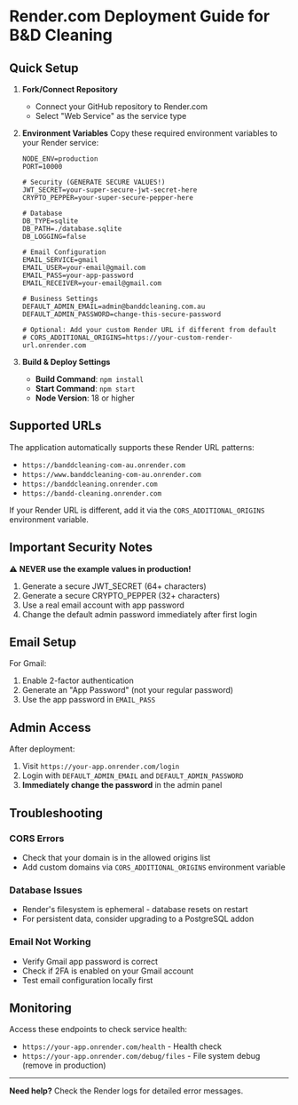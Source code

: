 # Render.com Deployment Guide for B&D Cleaning

## Quick Setup

1. **Fork/Connect Repository**
   - Connect your GitHub repository to Render.com
   - Select "Web Service" as the service type

2. **Environment Variables**
   Copy these required environment variables to your Render service:

   ```
   NODE_ENV=production
   PORT=10000
   
   # Security (GENERATE SECURE VALUES!)
   JWT_SECRET=your-super-secure-jwt-secret-here
   CRYPTO_PEPPER=your-super-secure-pepper-here
   
   # Database
   DB_TYPE=sqlite
   DB_PATH=./database.sqlite
   DB_LOGGING=false
   
   # Email Configuration
   EMAIL_SERVICE=gmail
   EMAIL_USER=your-email@gmail.com
   EMAIL_PASS=your-app-password
   EMAIL_RECEIVER=your-email@gmail.com
   
   # Business Settings
   DEFAULT_ADMIN_EMAIL=admin@banddcleaning.com.au
   DEFAULT_ADMIN_PASSWORD=change-this-secure-password
   
   # Optional: Add your custom Render URL if different from default
   # CORS_ADDITIONAL_ORIGINS=https://your-custom-render-url.onrender.com
   ```

3. **Build & Deploy Settings**
   - **Build Command**: `npm install`
   - **Start Command**: `npm start`
   - **Node Version**: 18 or higher

## Supported URLs

The application automatically supports these Render URL patterns:
- `https://banddcleaning-com-au.onrender.com`
- `https://www.banddcleaning-com-au.onrender.com`
- `https://banddcleaning.onrender.com`
- `https://bandd-cleaning.onrender.com`

If your Render URL is different, add it via the `CORS_ADDITIONAL_ORIGINS` environment variable.

## Important Security Notes

⚠️ **NEVER use the example values in production!**

1. Generate a secure JWT_SECRET (64+ characters)
2. Generate a secure CRYPTO_PEPPER (32+ characters)
3. Use a real email account with app password
4. Change the default admin password immediately after first login

## Email Setup

For Gmail:
1. Enable 2-factor authentication
2. Generate an "App Password" (not your regular password)
3. Use the app password in `EMAIL_PASS`

## Admin Access

After deployment:
1. Visit `https://your-app.onrender.com/login`
2. Login with `DEFAULT_ADMIN_EMAIL` and `DEFAULT_ADMIN_PASSWORD`
3. **Immediately change the password** in the admin panel

## Troubleshooting

### CORS Errors
- Check that your domain is in the allowed origins list
- Add custom domains via `CORS_ADDITIONAL_ORIGINS` environment variable

### Database Issues
- Render's filesystem is ephemeral - database resets on restart
- For persistent data, consider upgrading to a PostgreSQL addon

### Email Not Working
- Verify Gmail app password is correct
- Check if 2FA is enabled on your Gmail account
- Test email configuration locally first

## Monitoring

Access these endpoints to check service health:
- `https://your-app.onrender.com/health` - Health check
- `https://your-app.onrender.com/debug/files` - File system debug (remove in production)

---

**Need help?** Check the Render logs for detailed error messages.